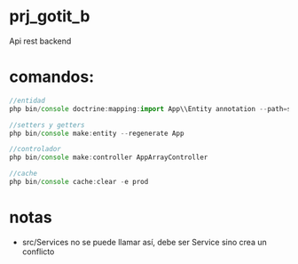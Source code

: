# prj_gotit_b
Api rest backend

# comandos:
```js
//entidad
php bin/console doctrine:mapping:import App\\Entity annotation --path=src/Entity

//setters y getters
php bin/console make:entity --regenerate App

//controlador
php bin/console make:controller AppArrayController

//cache
php bin/console cache:clear -e prod

```

# notas
- src/Services no se puede llamar así, debe ser Service sino crea un conflicto